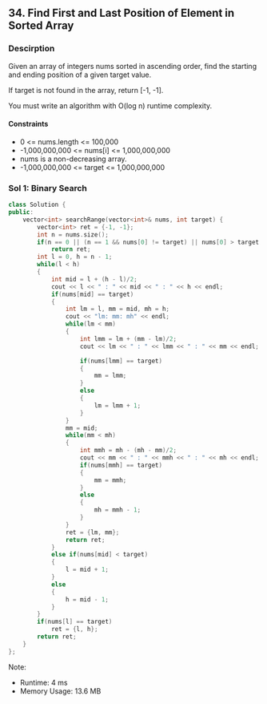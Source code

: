 ## 34. Find First and Last Position of Element in Sorted Array

### Descirption 
Given an array of integers nums sorted in ascending order, find the starting and ending position of a given target value.

If target is not found in the array, return [-1, -1].

You must write an algorithm with O(log n) runtime complexity.

#### Constraints
- 0 <= nums.length <= 100,000
- -1,000,000,000 <= nums[i] <= 1,000,000,000
- nums is a non-decreasing array.
- -1,000,000,000 <= target <= 1,000,000,000

### Sol 1: Binary Search

```C++
class Solution {
public:
    vector<int> searchRange(vector<int>& nums, int target) {
        vector<int> ret = {-1, -1};
        int n = nums.size();
        if(n == 0 || (n == 1 && nums[0] != target) || nums[0] > target || nums[n-1] < target) 
            return ret;
        int l = 0, h = n - 1;
        while(l < h)
        {
            int mid = l + (h - l)/2;
            cout << l << " : " << mid << " : " << h << endl;
            if(nums[mid] == target)
            {
                int lm = l, mm = mid, mh = h;
                cout << "lm: mm: mh" << endl;
                while(lm < mm)
                {
                    int lmm = lm + (mm - lm)/2;
                    cout << lm << " : " << lmm << " : " << mm << endl;

                    if(nums[lmm] == target)
                    {
                        mm = lmm;
                    }
                    else
                    {
                        lm = lmm + 1;
                    }
                }
                mm = mid;
                while(mm < mh)
                {
                    int mmh = mh - (mh - mm)/2;
                    cout << mm << " : " << mmh << " : " << mh << endl;
                    if(nums[mmh] == target)
                    {
                        mm = mmh;
                    }
                    else
                    {
                        mh = mmh - 1;
                    }
                }
                ret = {lm, mm};
                return ret;
            }
            else if(nums[mid] < target)
            {
                l = mid + 1;
            }
            else
            {
                h = mid - 1;
            }
        }
        if(nums[l] == target)
            ret = {l, h};
        return ret;
    }
};
```
Note:
- Runtime: 4 ms
- Memory Usage: 13.6 MB
